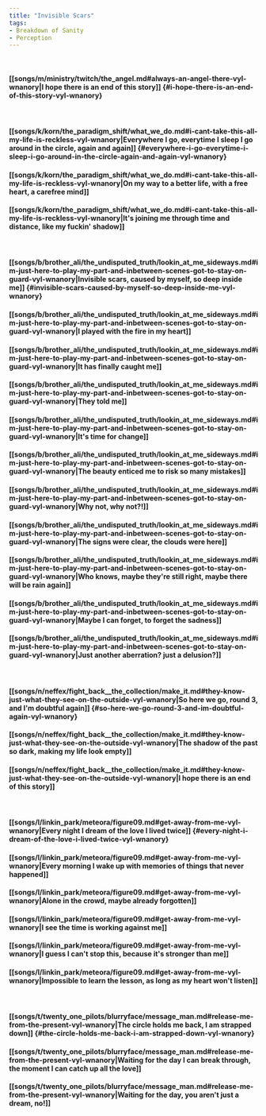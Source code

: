 ```yaml
---
title: "Invisible Scars"
tags:
- Breakdown of Sanity
- Perception
---
```

&nbsp;
#### [[songs/m/ministry/twitch/the_angel.md#always-an-angel-there-vyl-wnanory|I hope there is an end of this story]] {#i-hope-there-is-an-end-of-this-story-vyl-wnanory}
&nbsp;
#### [[songs/k/korn/the_paradigm_shift/what_we_do.md#i-cant-take-this-all-my-life-is-reckless-vyl-wnanory|Everywhere I go, everytime I sleep I go around in the circle, again and again]] {#everywhere-i-go-everytime-i-sleep-i-go-around-in-the-circle-again-and-again-vyl-wnanory}
#### [[songs/k/korn/the_paradigm_shift/what_we_do.md#i-cant-take-this-all-my-life-is-reckless-vyl-wnanory|On my way to a better life, with a free heart, a carefree mind]]
#### [[songs/k/korn/the_paradigm_shift/what_we_do.md#i-cant-take-this-all-my-life-is-reckless-vyl-wnanory|It's joining me through time and distance, like my fuckin' shadow]]
&nbsp;
#### [[songs/b/brother_ali/the_undisputed_truth/lookin_at_me_sideways.md#im-just-here-to-play-my-part-and-inbetween-scenes-got-to-stay-on-guard-vyl-wnanory|Invisible scars, caused by myself, so deep inside me]] {#invisible-scars-caused-by-myself-so-deep-inside-me-vyl-wnanory}
#### [[songs/b/brother_ali/the_undisputed_truth/lookin_at_me_sideways.md#im-just-here-to-play-my-part-and-inbetween-scenes-got-to-stay-on-guard-vyl-wnanory|I played with the fire in my heart]]
#### [[songs/b/brother_ali/the_undisputed_truth/lookin_at_me_sideways.md#im-just-here-to-play-my-part-and-inbetween-scenes-got-to-stay-on-guard-vyl-wnanory|It has finally caught me]]
#### [[songs/b/brother_ali/the_undisputed_truth/lookin_at_me_sideways.md#im-just-here-to-play-my-part-and-inbetween-scenes-got-to-stay-on-guard-vyl-wnanory|They told me]]
#### [[songs/b/brother_ali/the_undisputed_truth/lookin_at_me_sideways.md#im-just-here-to-play-my-part-and-inbetween-scenes-got-to-stay-on-guard-vyl-wnanory|It's time for change]]
#### [[songs/b/brother_ali/the_undisputed_truth/lookin_at_me_sideways.md#im-just-here-to-play-my-part-and-inbetween-scenes-got-to-stay-on-guard-vyl-wnanory|The beauty enticed me to risk so many mistakes]]
#### [[songs/b/brother_ali/the_undisputed_truth/lookin_at_me_sideways.md#im-just-here-to-play-my-part-and-inbetween-scenes-got-to-stay-on-guard-vyl-wnanory|Why not, why not?!]]
#### [[songs/b/brother_ali/the_undisputed_truth/lookin_at_me_sideways.md#im-just-here-to-play-my-part-and-inbetween-scenes-got-to-stay-on-guard-vyl-wnanory|The signs were clear, the clouds were here]]
#### [[songs/b/brother_ali/the_undisputed_truth/lookin_at_me_sideways.md#im-just-here-to-play-my-part-and-inbetween-scenes-got-to-stay-on-guard-vyl-wnanory|Who knows, maybe they're still right, maybe there will be rain again]]
#### [[songs/b/brother_ali/the_undisputed_truth/lookin_at_me_sideways.md#im-just-here-to-play-my-part-and-inbetween-scenes-got-to-stay-on-guard-vyl-wnanory|Maybe I can forget, to forget the sadness]]
#### [[songs/b/brother_ali/the_undisputed_truth/lookin_at_me_sideways.md#im-just-here-to-play-my-part-and-inbetween-scenes-got-to-stay-on-guard-vyl-wnanory|Just another aberration? just a delusion?]]
&nbsp;
#### [[songs/n/neffex/fight_back__the_collection/make_it.md#they-know-just-what-they-see-on-the-outside-vyl-wnanory|So here we go, round 3, and I'm doubtful again]] {#so-here-we-go-round-3-and-im-doubtful-again-vyl-wnanory}
#### [[songs/n/neffex/fight_back__the_collection/make_it.md#they-know-just-what-they-see-on-the-outside-vyl-wnanory|The shadow of the past so dark, making my life look empty]]
#### [[songs/n/neffex/fight_back__the_collection/make_it.md#they-know-just-what-they-see-on-the-outside-vyl-wnanory|I hope there is an end of this story]]
&nbsp;
#### [[songs/l/linkin_park/meteora/figure09.md#get-away-from-me-vyl-wnanory|Every night I dream of the love I lived twice]] {#every-night-i-dream-of-the-love-i-lived-twice-vyl-wnanory}
#### [[songs/l/linkin_park/meteora/figure09.md#get-away-from-me-vyl-wnanory|Every morning I wake up with memories of things that never happened]]
#### [[songs/l/linkin_park/meteora/figure09.md#get-away-from-me-vyl-wnanory|Alone in the crowd, maybe already forgotten]]
#### [[songs/l/linkin_park/meteora/figure09.md#get-away-from-me-vyl-wnanory|I see the time is working against me]]
#### [[songs/l/linkin_park/meteora/figure09.md#get-away-from-me-vyl-wnanory|I guess I can't stop this, because it's stronger than me]]
#### [[songs/l/linkin_park/meteora/figure09.md#get-away-from-me-vyl-wnanory|Impossible to learn the lesson, as long as my heart won't listen]]
&nbsp;
#### [[songs/t/twenty_one_pilots/blurryface/message_man.md#release-me-from-the-present-vyl-wnanory|The circle holds me back, I am strapped down]] {#the-circle-holds-me-back-i-am-strapped-down-vyl-wnanory}
#### [[songs/t/twenty_one_pilots/blurryface/message_man.md#release-me-from-the-present-vyl-wnanory|Waiting for the day I can break through, the moment I can catch up all the love]]
#### [[songs/t/twenty_one_pilots/blurryface/message_man.md#release-me-from-the-present-vyl-wnanory|Waiting for the day, you aren't just a dream, no!]]
